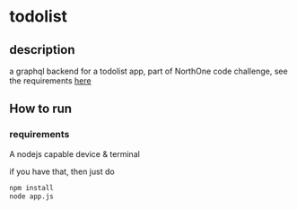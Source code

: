 # todolist

## description
a graphql backend for a todolist app, part of NorthOne code challenge,
 see the requirements [here](https://docs.google.com/document/d/1a38uUAxdqbFkOh-PpDOM_wvCcLblVEpmgodO0mi9RNU/edit)

## How to run
### requirements
A nodejs capable device & terminal

if you have that, then just do
```bash
npm install
node app.js
```
